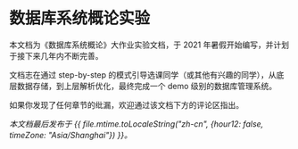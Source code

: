 # 数据库系统概论实验

本文档为《数据库系统概论》大作业实验文档，于 2021 年暑假开始编写，并计划于接下来几年内不断完善。

文档志在通过 step-by-step 的模式引导选课同学（或其他有兴趣的同学），从底层数据存储，到上层解析优化，最终完成一个 demo 级别的数据库管理系统。

如果你发现了任何章节的纰漏，欢迎通过该文档下方的评论区指出。

*本文档最后发布于 {{ file.mtime.toLocaleString("zh-cn", {hour12: false, timeZone: "Asia/Shanghai"}) }}。*
